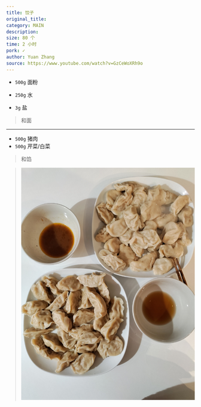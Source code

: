 ```yaml
---
title: 饺子
original_title: 
category: MAIN
description: 
size: 80 个
time: 2 小时 
pork: ✓
author: Yuan Zhang
source: https://www.youtube.com/watch?v=GzCeWoXRh9o 
---
```


* `500g` 面粉

* `250g` 水
* `3g` 盐 

> 和面

---

* `500g` 猪肉
* `500g` 芹菜/白菜

> 和馅

> ![](./assets/photos/jiaozi_2024.12.22.jpg)
